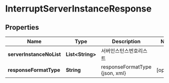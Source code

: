 
# InterruptServerInstanceResponse

## Properties
Name | Type | Description | Notes
------------ | ------------- | ------------- | -------------
**serverInstanceNoList** | **List&lt;String&gt;** | 서버인스턴스번호리스트 | 
**responseFormatType** | **String** | responseFormatType {json, xml} |  [optional]




